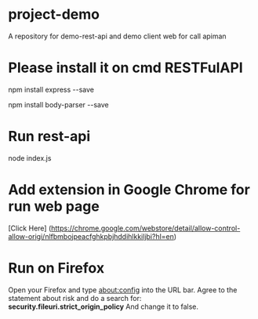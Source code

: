 # project-demo

A repository for demo-rest-api and demo client web for  call apiman

# Please install it on cmd RESTFulAPI 

npm install express --save

npm install body-parser --save

# Run rest-api

node index.js

# Add extension in Google Chrome for run web page

[Click Here] (https://chrome.google.com/webstore/detail/allow-control-allow-origi/nlfbmbojpeacfghkpbjhddihlkkiljbi?hl=en)

# Run on Firefox 

Open your Firefox and type [about:config](about:config) into the URL bar.  Agree to the statement about risk and do a search for: **security.fileuri.strict_origin_policy** And change it to false.



